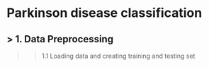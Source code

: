 # Parkinson disease classification

## > 1. Data Preprocessing
>> 1.1 Loading data and creating training and testing set
>> 
